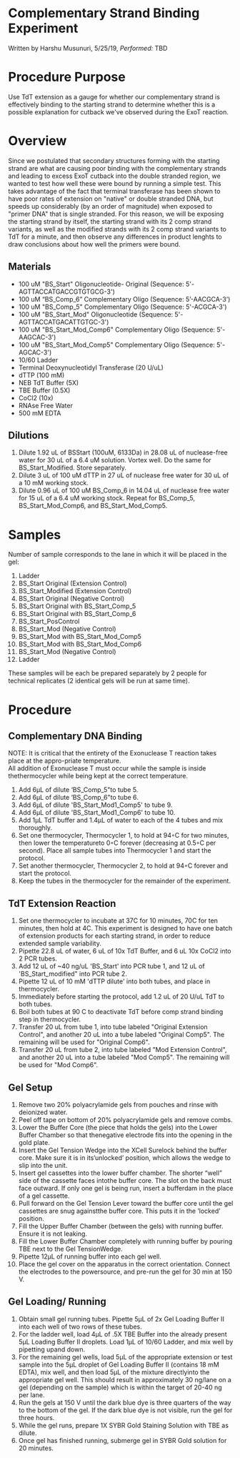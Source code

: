 # Complementary Strand Binding Experiment
Written by Harshu Musunuri, 5/25/19, *Performed:* TBD

Procedure Purpose
=================
Use TdT extension as a gauge for whether our complementary strand is effectively binding to the starting strand to determine whether this is a possible explanation for cutback we've observed during the ExoT reaction. 

Overview 
=================
Since we postulated that secondary structures forming with the starting strand are what are causing poor binding with the complementary strands and leading to excess ExoT cutback into the double stranded region, we wanted to test how well these were bound by running a simple test.
This takes advantage of the fact that terminal transferase has been shown to have poor rates of extension on "native" or double stranded DNA, but speeds up considerably (by an order of magnitude) when exposed to "primer DNA" that is single stranded. 
For this reason, we will be exposing the starting strand by itself, the starting strand with its 2 comp strand variants, as well as the modified strands with its 2 comp strand variants to TdT for a minute, and then observe any differences in product lenghts to draw conclusions about how well the primers were bound.

## Materials

-   100 uM "BS_Start" Oligonucleotide- Original (Sequence: 5'-AGTTACCATGACCGTGTGCG-3')
-   100 uM “BS_Comp_6” Complementary Oligo (Sequence:  5’-AACGCA-3’)
-   100 uM "BS_Comp_5" Complementary Oligo (Sequence: 5'-ACGCA-3')
-   100 uM "BS_Start_Mod" Oligonucleotide  (Sequence: 5'-AGTTACCATGACATTGTGC-3')
-   100 uM "BS_Start_Mod_Comp6" Complementary Oligo (Sequence: 5'-AAGCAC-3')
-   100 uM "BS_Start_Mod_Comp5" Complementary Oligo (Sequence: 5'-AGCAC-3')
-   10/60 Ladder 
-   Terminal Deoxynucleotidyl Transferase (20 U/uL)
-   dTTP (100 mM)
-   NEB TdT Buffer (5X)
-   TBE Buffer (0.5X) 
-   CoCl2 (10x)
-   RNAse Free Water
-   500 mM EDTA

## Dilutions
1. Dilute 1.92 uL of BSStart (100uM, 6133Da) in 28.08 uL of nuclease-free water for 30 uL of a 6.4 uM solution. Vortex well. Do the same for BS_Start_Modified. Store separately. 
2. Dilute 3 uL of 100 uM dTTP in 27 uL of nuclease free water for 30 uL of a 10 mM working stock. 
3. Dilute 0.96 uL of 100 uM BS_Comp_6 in 14.04 uL of nuclease free water for 15 uL of a 6.4 uM working stock. Repeat for BS_Comp_5, BS_Start_Mod_Comp6, and BS_Start_Mod_Comp5. 

Samples
=========
Number of sample corresponds to the lane in which it will be placed in the gel: 
1. Ladder
2. BS_Start Original (Extension Control)
3. BS_Start_Modified (Extension Control)
4. BS_Start Original (Negative Control)
5. BS_Start Original with BS_Start_Comp_5
6. BS_Start Original with BS_Start_Comp_6
7. BS_Start_PosControl
8. BS_Start_Mod (Negative Control)
9. BS_Start_Mod with BS_Start_Mod_Comp5
10. BS_Start_Mod with BS_Start_Mod_Comp6
11. BS_Start_Mod (Negative Control)
12. Ladder 

These samples will be each be prepared separately by 2 people for technical replicates (2 identical gels will be run at same time).

Procedure
=========
## Complementary DNA Binding 

NOTE: It is critical that the entirety of the Exonuclease T reaction takes place at the appro-priate temperature.  
All addition of Exonuclease T must occur while the sample is inside thethermocycler while being kept at the correct temperature.

1.  Add 6μL of dilute ‘BS_Comp_5"to tube 5. 
2.  Add 6μL of dilute ‘BS_Comp_6"to tube 6. 
3.  Add 6μL of dilute 'BS_Start_Mod1_Comp5' to tube 9. 
4.  Add 6μL of dilute 'BS_Start_Mod1_Comp6' to tube 10. 
5.  Add 1μL TdT buffer and 1.4μL of water to each of the 4 tubes and mix thoroughly.
6.  Set one thermocycler, Thermocycler 1, to hold at 94◦C for two minutes, then lower the temperatureto 0◦C forever (decreasing at 0.5◦C per second). Place all sample tubes into Thermocycler 1 and start the protocol.
7.  Set another thermocycler, Thermocycler 2, to hold at 94◦C forever and start the protocol.
8.  Keep the tubes in the thermocycler for the remainder of the experiment.

## TdT Extension Reaction
1. Set one thermocycler to incubate at 37C for 10 minutes, 70C for ten minutes, then hold at 4C. This experiment is designed to have one batch of extension products for each starting strand, in order to reduce extended sample variability. 
2. Pipette 22.8 uL of water, 6 uL of 10x TdT Buffer, and 6 uL 10x CoCl2 into 2 PCR tubes. 
3. Add 12 uL of ~40 ng/uL 'BS_Start' into PCR tube 1, and 12 uL of 'BS_Start_modified" into PCR tube 2.  
4. Pipette 12 uL of 10 mM 'dTTP dilute' into both tubes, and place in thermocycler. 
5. Immediately before starting the protocol, add 1.2 uL of 20 U/uL TdT to both tubes. 
6. Boil both tubes at 90 C to deactivate TdT before comp strand binding step in thermocycler. 
7. Transfer 20 uL from tube 1, into tube labeled "Original Extension Control", and another 20 uL into a tube labeled "Original Comp5". The remaining will be used for "Original Comp6". 
8. Transfer 20 uL from tube 2, into tube labeled "Mod Extension Control", and another 20 uL into a tube labeled "Mod Comp5". The remaining will be used for "Mod Comp6". 

## Gel Setup 

1.  Remove two 20% polyacrylamide gels from pouches and rinse with deionized water.
2.  Peel off tape on bottom of 20% polyacrylamide gels and remove combs.
3.  Lower  the  Buffer  Core  (the  piece  that  holds  the  gels)  into  the  Lower  Buffer  Chamber  so  that  thenegative electrode fits into the opening in the gold plate.
4.  Insert the Gel Tension Wedge into the XCell Surelock behind the buffer core. Make sure it is in its‘unlocked’ position, which allows the wedge to slip into the unit.
5.  Insert gel cassettes into the lower buffer chamber.  The shorter “well” side of the cassette faces intothe buffer core.  The slot on the back must face outward.  If only one gel is being run, insert a bufferdam in the place of a gel cassette.
6.  Pull forward on the Gel Tension Lever toward the buffer core until the gel cassettes are snug againstthe buffer core.  This puts it in the ’locked’ position.
7.  Fill the Upper Buffer Chamber (between the gels) with running buffer.  Ensure it is not leaking.
8.  Fill the Lower Buffer Chamber completely with running buffer by pouring TBE next to the Gel TensionWedge.
9.  Pipette 12μL of running buffer into each gel well.
10.  Place the gel cover on the apparatus in the correct orientation.  Connect the electrodes to the powersource, and pre-run the gel for 30 min at 150 V. 

## Gel Loading/ Running

1.  Obtain small gel running tubes. Pipette  5μL  of  2x  Gel  Loading  Buffer  II  into each well of two rows of these tubes. 
2.  For  the  ladder  well,  load  4μL  of  .5X  TBE  Buffer  into  the  already  present  5μL  Loading  Buffer  II droplets.  Load 1μL of 10/60 Ladder, and mix well by pipetting upand down.
3.  For the remaining gel wells, load 5μL of the appropriate extension or test sample into the 5μL droplet of Gel Loading Buffer II (contains 18 mM EDTA), mix well, and then load 5μL of the mixture directlyinto the appropriate gel well. This should result in approximately 30 ng/lane on a gel (depending on the sample) which is within the target of 20-40 ng per lane.
4.  Run the gels at 150 V until the dark blue dye is three quarters of the way to the bottom of the gel.  If the dark blue dye is not visible, run the gel for three hours.
5. While the gel runs, prepare 1X SYBR Gold Staining Solution with TBE as dilute.
6.  Once gel has finished running, submerge gel in SYBR Gold solution for 20 minutes.
